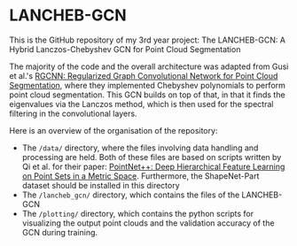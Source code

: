 # LANCHEB-GCN
This is the GitHub repository of my 3rd year project: The LANCHEB-GCN: A Hybrid Lanczos-Chebyshev GCN for Point Cloud Segmentation 

The majority of the code and the overall architecture was adapted from Gusi et al.'s [RGCNN: Regularized Graph Convolutional Network for Point Cloud Segmentation](https://arxiv.org/abs/1806.02952), where they implemented Chebyshev polynomials to perform point cloud segmentation. This GCN builds on top of that, in that it finds the eigenvalues via the Lanczos method, which is then used for the spectral filtering in the convolutional layers.

Here is an overview of the organisation of the repository:
- The ```/data/``` directory, where the files involving data handling and processing are held. Both of these files are based on scripts written by Qi et al. for their paper: [PointNet++: Deep Hierarchical Feature Learning on Point Sets in a Metric Space](https://arxiv.org/abs/1706.02413). Furthermore, the ShapeNet-Part dataset should be installed in this directory
- The ```/lancheb_gcn/``` directory, which contains the files of the LANCHEB-GCN
- The ```/plotting/``` directory, which contains the python scripts for visualizing the output point clouds and the validation accuracy of the GCN during training.

## 
